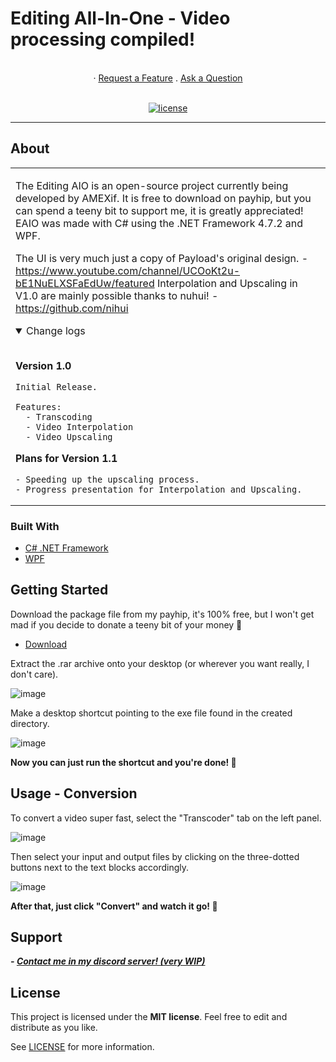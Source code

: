 
# **Editing All-In-One - Video processing compiled!**

<div align="center">
  
  <br />
  ·
  <a href="https://forms.gle/fFiwvgmJLwqMfCAx9">Request a Feature</a>
  .
  <a href="https://discord.gg/mrFsZb5K4m">Ask a Question</a>
</div>

<div align="center">
<br />

[![license](https://img.shields.io/github/license/dec0dOS/amazing-github-template.svg?style=flat-square)](LICENSE)

</div>

</details>

---

## About

<table>
<tr>
<td>

The Editing AIO is an open-source project currently being developed by AMEXif. It is free to download on payhip, but you can spend a teeny bit to support me, it is greatly appreciated!
EAIO was made with C# using the .NET Framework 4.7.2 and WPF. 
  
The UI is very much just a copy of Payload's original design. - https://www.youtube.com/channel/UCOoKt2u-bE1NuELXSFaEdUw/featured
Interpolation and Upscaling in V1.0 are mainly possible thanks to nuhui! - https://github.com/nihui
  
<details open>
<summary>Change logs</summary>
<br>
  
  **Version 1.0**
  
    Initial Release. 
  
    Features:
      - Transcoding
      - Video Interpolation
      - Video Upscaling
  
  **Plans for Version 1.1**
    
    - Speeding up the upscaling process.
    - Progress presentation for Interpolation and Upscaling.

</details>

</td>
</tr>
</table>

### Built With

- [C# .NET Framework](https://dotnet.microsoft.com/en-us/download/dotnet-framework/net472)
- [WPF](https://docs.microsoft.com/en-us/dotnet/desktop/wpf/getting-started/?view=netframeworkdesktop-4.8)

## Getting Started

Download the package file from my payhip, it's 100% free, but I won't get mad if you decide to donate a teeny bit of your money 💯

- [Download](https://payhip.com/b/InD9Z)

Extract the .rar archive onto your desktop (or wherever you want really, I don't care).

![image](https://user-images.githubusercontent.com/67397386/159092887-ac58df24-3c4d-47ec-b421-0d99276824c7.png)

Make a desktop shortcut pointing to the exe file found in the created directory.

![image](https://user-images.githubusercontent.com/67397386/159092970-e381b7fb-2d43-453d-9227-b8f6cc7561b4.png)

**Now you can just run the shortcut and you're done! 🎉**

## Usage - Conversion

To convert a video super fast, select the "Transcoder" tab on the left panel.

![image](https://user-images.githubusercontent.com/67397386/159093140-d728b653-5569-4313-b41a-7963277daeb6.png)

Then select your input and output files by clicking on the three-dotted buttons next to the text blocks accordingly.

![image](https://user-images.githubusercontent.com/67397386/159093555-3b3a8114-ed43-492e-a316-5a9d952e9e7e.png)

**After that, just click "Convert" and watch it go! 🎉**

## Support

***- [Contact me in my discord server! (very WIP)](https://discord.gg/mrFsZb5K4m)***

## License

This project is licensed under the **MIT license**. Feel free to edit and distribute as you like.

See [LICENSE](LICENSE) for more information.

